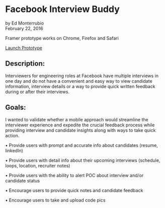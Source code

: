 # Facebook Interview Buddy
by Ed Monterrubio</br>
February 22, 2016

Framer prototype works on Chrome, Firefox and Safari

<a href="https://framer.cloud/EpWvs" target="_blank">Launch Prototype</a>

## Description:
Interviewers for engineering roles at Facebook have multiple interviews in one day and do not have a convenient and easy way to view candidate information, interview details or a way to provide quick written feedback during or after their interviews.

## Goals:
I wanted to validate whether a mobile approach would streamline the interviewer experience and expedite the crucial feedback process while providing interview and candidate insights along with ways to take quick action.

• Provide users with prompt and accurate info about candidates (resume, linkedIn)</br>

• Provide users with detail info about their upcoming
 interviews (schedule, loops, location, recruiter notes)</br>

• Provide users with the ability to alert POC about interview and/or candidate status</br>

• Encourage users to provide quick notes and candidate feedback</br>

• Encourage users to take and upload code pics
